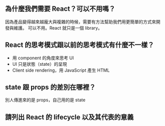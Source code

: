 ## 為什麼我們需要 React？可以不用嗎？

因為產品變得越來越龐大與複雜的時候，需要有方法幫助我們用更簡單的方式來開發與維護。
可以不用。React 就只是一個 library。

## React 的思考模式跟以前的思考模式有什麼不一樣？

- 用 component 的角度來思考 UI
- UI 只是狀態（state）的呈現
- Client side rendering，用 JavaScript 產生 HTML



## state 跟 props 的差別在哪裡？

別人傳進來的是 props，自己用的是 state


## 請列出 React 的 lifecycle 以及其代表的意義



